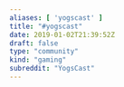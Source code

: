 ```yaml
---
aliases: [ 'yogscast' ]
title: "#yogscast"
date: 2019-01-02T21:39:52Z
draft: false
type: "community"
kind: "gaming"
subreddit: "YogsCast"
---
```


